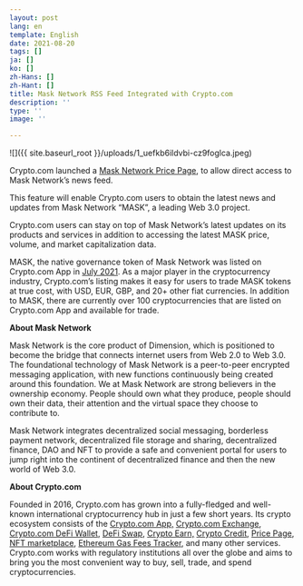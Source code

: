 ```yaml
---
layout: post
lang: en
template: English
date: 2021-08-20
tags: []
ja: []
ko: []
zh-Hans: []
zh-Hant: []
title: Mask Network RSS Feed Integrated with Crypto.com
description: ''
type: ''
image: ''

---
```

![]({{ site.baseurl_root }}/uploads/1_uefkb6ildvbi-cz9foglca.jpeg)

Crypto.com launched a [Mask Network Price Page](https://crypto.com/price/mask-network), to allow direct access to Mask Network’s news feed.

This feature will enable Crypto.com users to obtain the latest news and updates from Mask Network “MASK”, a leading Web 3.0 project.

Crypto.com users can stay on top of Mask Network’s latest updates on its products and services in addition to accessing the latest MASK price, volume, and market capitalization data.

MASK, the native governance token of Mask Network was listed on Crypto.com App in [July 2021](https://blog.crypto.com/crypto-com-app-lists-mask-network-mask/). As a major player in the cryptocurrency industry, Crypto.com’s listing makes it easy for users to trade MASK tokens at true cost, with USD, EUR, GBP, and 20+ other fiat currencies. In addition to MASK, there are currently over 100 cryptocurrencies that are listed on Crypto.com App and available for trade.

**About Mask Network**

Mask Network is the core product of Dimension, which is positioned to become the bridge that connects internet users from Web 2.0 to Web 3.0. The foundational technology of Mask Network is a peer-to-peer encrypted messaging application, with new functions continuously being created around this foundation. We at Mask Network are strong believers in the ownership economy. People should own what they produce, people should own their data, their attention and the virtual space they choose to contribute to.

Mask Network integrates decentralized social messaging, borderless payment network, decentralized file storage and sharing, decentralized finance, DAO and NFT to provide a safe and convenient portal for users to jump right into the continent of decentralized finance and then the new world of Web 3.0.

**About Crypto.com**

Founded in 2016, Crypto.com has grown into a fully-fledged and well-known international cryptocurrency hub in just a few short years. Its crypto ecosystem consists of the [Crypto.com App,](https://crypto.com/app) [Crypto.com Exchange](https://crypto.com/exchange), [Crypto.com DeFi Wallet](https://crypto.com/defi-wallet), [DeFi Swap](https://crypto.com/defi/swap), [Crypto Earn,](https://crypto.com/defi-wallet#earn) [Crypto Credit](https://crypto.com/credit), [Price Page](https://crypto.com/price/), [NFT marketplace](https://crypto.com/nft/marketplace), [Ethereum Gas Fees Tracker](https://crypto.com/defi/dashboard/gas-fees), and many other services. Crypto.com works with regulatory institutions all over the globe and aims to bring you the most convenient way to buy, sell, trade, and spend cryptocurrencies.